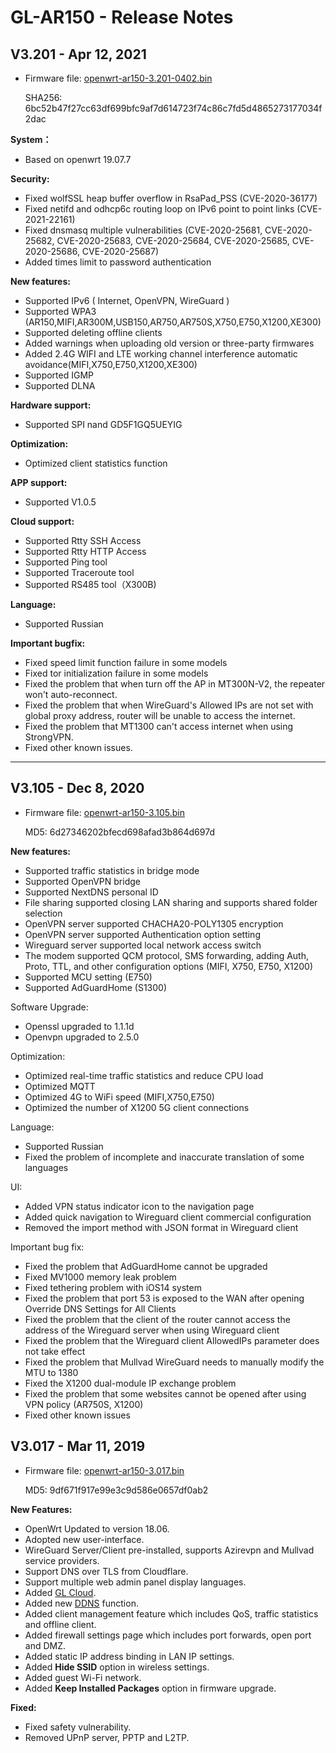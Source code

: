 # GL-AR150 - Release Notes

## V3.201 - Apr 12, 2021

- Firmware file: [openwrt-ar150-3.201-0402.bin](https://fw.gl-inet.com/firmware/ar150/v1/openwrt-ar150-3.201-0402.bin)

    SHA256: 6bc52b47f27cc63df699bfc9af7d614723f74c86c7fd5d4865273177034f2dac

**System：**

- Based on openwrt 19.07.7

**Security:**

- Fixed wolfSSL heap buffer overflow in RsaPad_PSS (CVE-2020-36177)
- Fixed netifd and odhcp6c routing loop on IPv6 point to point links (CVE-2021-22161)
- Fixed dnsmasq multiple vulnerabilities (CVE-2020-25681, CVE-2020-25682, CVE-2020-25683, CVE-2020-25684, CVE-2020-25685, CVE-2020-25686, CVE-2020-25687)
- Added times limit to password authentication

**New features:**

- Supported IPv6 ( Internet, OpenVPN, WireGuard )
- Supported WPA3 (AR150,MIFI,AR300M,USB150,AR750,AR750S,X750,E750,X1200,XE300)
- Supported deleting offline clients
- Added warnings when uploading old version or three-party firmwares
- Added 2.4G WIFI and LTE working channel interference automatic avoidance(MIFI,X750,E750,X1200,XE300)
- Supported IGMP 
- Supported DLNA

**Hardware support:**

- Supported SPI nand GD5F1GQ5UEYIG

**Optimization:**

- Optimized client statistics function

**APP support:**

- Supported V1.0.5

**Cloud support:**

- Supported Rtty SSH Access
- Supported Rtty HTTP Access
- Supported Ping tool
- Supported Traceroute tool
- Supported RS485 tool（X300B)

**Language:**

- Supported Russian

**Important bugfix:**

- Fixed speed limit function failure in some models
- Fixed tor initialization failure in some models
- Fixed the problem that when turn off the AP in MT300N-V2, the repeater won't auto-reconnect.
- Fixed the problem that when WireGuard's Allowed IPs are not set with global proxy address, router will be unable to access the internet. 
- Fixed the problem that MT1300 can't access internet when using StrongVPN.
- Fixed other known issues.

---

## V3.105 - Dec 8, 2020

- Firmware file: [openwrt-ar150-3.105.bin](https://fw.gl-inet.com/firmware/ar150/v1/openwrt-ar150-3.105.bin)

    MD5: 6d27346202bfecd698afad3b864d697d

**New features:**

- Supported traffic statistics in bridge mode
- Supported OpenVPN bridge
- Supported NextDNS personal ID
- File sharing supported closing LAN sharing and supports shared folder selection
- OpenVPN server supported CHACHA20-POLY1305 encryption
- OpenVPN server supported Authentication option setting
- Wireguard server supported local network access switch
- The modem supported QCM protocol, SMS forwarding, adding Auth, Proto, TTL, and other configuration options (MIFI, X750, E750, X1200)
- Supported MCU setting (E750)
- Supported AdGuardHome (S1300)

Software Upgrade:

- Openssl upgraded to 1.1.1d
- Openvpn upgraded to 2.5.0

Optimization:

- Optimized real-time traffic statistics and reduce CPU load
- Optimized MQTT
- Optimized 4G to WiFi speed (MIFI,X750,E750)
- Optimized the number of X1200 5G client connections

Language:

- Supported Russian
- Fixed the problem of incomplete and inaccurate translation of some languages

UI:

- Added VPN status indicator icon to the navigation page
- Added quick navigation to Wireguard client commercial configuration
- Removed the import method with JSON format in Wireguard client 

Important bug fix:

- Fixed the problem that AdGuardHome cannot be upgraded
- Fixed MV1000 memory leak problem
- Fixed tethering problem with iOS14 system
- Fixed the problem that port 53 is exposed to the WAN after opening Override DNS Settings for All Clients
- Fixed the problem that the client of the router cannot access the address of the Wireguard server when using Wireguard client
- Fixed the problem that the Wireguard client AllowedIPs parameter does not take effect
- Fixed the problem that Mullvad WireGuard needs to manually modify the MTU to 1380
- Fixed the X1200 dual-module IP exchange problem
- Fixed the problem that some websites cannot be opened after using VPN policy (AR750S, X1200)
- Fixed other known issues

## V3.017 - Mar 11, 2019

- Firmware file: [openwrt-ar150-3.017.bin](https://fw.gl-inet.com/firmware/ar150/v1/openwrt-ar150-3.017.bin)

    MD5: 9df671f917e99e3c9d586e0657df0ab2

**New Features:**

- OpenWrt Updated to version 18.06.
- Adopted new user-interface.
- WireGuard Server/Client pre-installed, supports Azirevpn and Mullvad service providers.
- Support DNS over TLS from Cloudflare.
- Support multiple web admin panel display languages.
- Added [GL Cloud](https://docs.gl-inet.com/en/3/app/cloud/).
- Added new [DDNS](https://docs.gl-inet.com/en/3/app/ddns/) function.
- Added client management feature which includes QoS, traffic statistics and offline client.
- Added firewall settings page which includes port forwards, open port and DMZ.
- Added static IP address binding in LAN IP settings.
- Added **Hide SSID** option in wireless settings.
- Added guest Wi-Fi network.
- Added **Keep Installed Packages** option in firmware upgrade.

**Fixed:**

- Fixed safety vulnerability.
- Removed UPnP server, PPTP and L2TP.